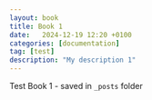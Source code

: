 ```yaml
---
layout: book
title: Book 1
date:   2024-12-19 12:20 +0100
categories: [documentation]
tag: [test]
description: "My description 1"
---
```


Test Book 1 - saved in `_posts` folder
